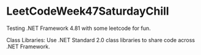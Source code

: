 # LeetCodeWeek47SaturdayChill


Testing .NET Framework 4.81 with some leetcode for fun.

Class Libraries: Use .NET Standard 2.0 class libraries to share code across .NET Framework.
